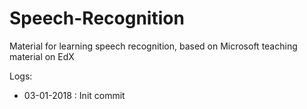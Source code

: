 # Speech-Recognition
Material for learning speech recognition, based on Microsoft teaching material on EdX

Logs: 
- 03-01-2018 : Init commit
